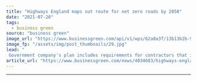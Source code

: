 ```yaml
---
title: "Highways England maps out route for net zero roads by 2050"
date: "2021-07-20"
tags: 
  - business green
source: "business green"
image_url: "https://www.businessgreen.com/api/v1/wps/62a8a3f/13b13b2b-90c2-465e-8625-e947ca3674bf/4/iStock-980117574-uk-motorway-185x114.jpg"
image_fp: "/assets/img/post_thumbnails/29.jpg"
lead: "
 Government company's plan includes requirements for contractors that it argues could make road maintenance and construction 'near zero' emission by 2040 ..."
article_url: "https://www.businessgreen.com/news/4034683/highways-england-maps-route-net-zero-roads-2050"
---
```


---
